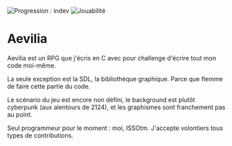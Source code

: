 ![Progression : indev](https://img.shields.io/badge/progression-indev-orange.svg)
![Jouabilité](https://img.shields.io/badge/playability-playable-brightgreen.svg)
# Aevilia
Aevilia est un RPG que j'écris en C avec pour challenge d'écrire tout mon code moi-même.

La seule exception est la SDL, la bibliothèque graphique. Parce que flemme de faire cette partie du code.


Le scénario du jeu est encore non défini, le background est plutôt cyberpunk (aux alentours de 2124), et les graphismes sont franchement pas au point.

Seul programmeur pour le moment : moi, ISSOtm. J'accepte volontiers tous types de contributions.
